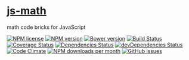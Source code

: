 [js-math](http://aureooms.github.io/js-math)
==

math code bricks for JavaScript

[![NPM license](http://img.shields.io/npm/l/aureooms-js-math.svg?style=flat)](https://raw.githubusercontent.com/aureooms/js-math/master/LICENSE)
[![NPM version](http://img.shields.io/npm/v/aureooms-js-math.svg?style=flat)](https://www.npmjs.org/package/aureooms-js-math)
[![Bower version](http://img.shields.io/bower/v/aureooms-js-math.svg?style=flat)](http://bower.io/search/?q=aureooms-js-math)
[![Build Status](http://img.shields.io/travis/aureooms/js-math.svg?style=flat)](https://travis-ci.org/aureooms/js-math)
[![Coverage Status](http://img.shields.io/coveralls/aureooms/js-math.svg?style=flat)](https://coveralls.io/r/aureooms/js-math)
[![Dependencies Status](http://img.shields.io/david/aureooms/js-math.svg?style=flat)](https://david-dm.org/aureooms/js-math#info=dependencies)
[![devDependencies Status](http://img.shields.io/david/dev/aureooms/js-math.svg?style=flat)](https://david-dm.org/aureooms/js-math#info=devDependencies)
[![Code Climate](http://img.shields.io/codeclimate/github/aureooms/js-math.svg?style=flat)](https://codeclimate.com/github/aureooms/js-math)
[![NPM downloads per month](http://img.shields.io/npm/dm/aureooms-js-math.svg?style=flat)](https://www.npmjs.org/package/aureooms-js-math)
[![GitHub issues](http://img.shields.io/github/issues/aureooms/js-math.svg?style=flat)](https://github.com/aureooms/js-math/issues)
